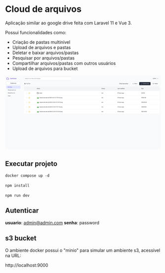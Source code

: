 # Cloud de arquivos

Aplicação similar ao google drive feita com Laravel 11 e Vue 3.

Possui funcionalidades como:
- Criação de pastas multinível
- Upload de arquivos e pastas
- Deletar e baixar arquivos/pastas
- Pesquisar por arquivos/pastas
- Compartilhar arquivos/pastas com outros usuários
- Upload de arquivos para bucket

![Pagina inicial](./midia/fcloud-home.png)


## Executar projeto

```shell
docker compose up -d

npm install

npm run dev
```

## Autenticar

**usuario**: admin@admin.com
**senha**: password


## s3 bucket 

O ambiente docker possui o "minio" para simular um ambiente s3, acessível na URL:

http://localhost:9000
